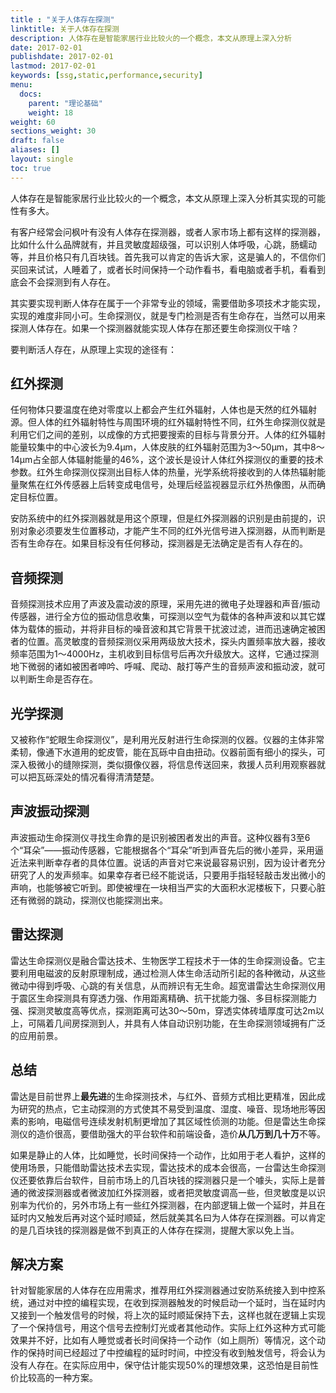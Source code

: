 ```yaml
---
title : "关于人体存在探测"
linktitle: 关于人体存在探测
description: 人体存在是智能家居行业比较火的一个概念，本文从原理上深入分析
date: 2017-02-01
publishdate: 2017-02-01
lastmod: 2017-02-01
keywords: [ssg,static,performance,security]
menu:
  docs:
    parent: "理论基础"
    weight: 18
weight: 60
sections_weight: 30
draft: false
aliases: []
layout: single
toc: true
---
```


人体存在是智能家居行业比较火的一个概念，本文从原理上深入分析其实现的可能性有多大。

有客户经常会问枫叶有没有人体存在探测器，或者人家市场上都有这样的探测器，比如什么什么品牌就有，并且灵敏度超级强，可以识别人体呼吸，心跳，肠蠕动等，并且价格只有几百块钱。首先我可以肯定的告诉大家，这是骗人的，不信你们买回来试试，人睡着了，或者长时间保持一个动作看书，看电脑或者手机，看看到底会不会探测到有人存在。

其实要实现判断人体存在属于一个非常专业的领域，需要借助多项技术才能实现，实现的难度非同小可。生命探测仪，就是专门检测是否有生命存在，当然可以用来探测人体存在。如果一个探测器就能实现人体存在那还要生命探测仪干啥？

要判断活人存在，从原理上实现的途径有：

## 红外探测

任何物体只要温度在绝对零度以上都会产生红外辐射，人体也是天然的红外辐射源。但人体的红外辐射特性与周围环境的红外辐射特性不同，红外生命探测仪就是利用它们之间的差别，以成像的方式把要搜索的目标与背景分开。人体的红外辐射能量较集中的中心波长为9.4μm，人体皮肤的红外辐射范围为3～50μm，其中8～14μm占全部人体辐射能量的46%，这个波长是设计人体红外探测仪的重要的技术参数。红外生命探测仪探测出目标人体的热量，光学系统将接收到的人体热辐射能量聚焦在红外传感器上后转变成电信号，处理后经监视器显示红外热像图，从而确定目标位置。

安防系统中的红外探测器就是用这个原理，但是红外探测器的识别是由前提的，识别对象必须要发生位置移动，才能产生不同的红外光信号进入探测器，从而判断是否有生命存在。如果目标没有任何移动，探测器是无法确定是否有人存在的。

## 音频探测

音频探测技术应用了声波及震动波的原理，采用先进的微电子处理器和声音/振动传感器，进行全方位的振动信息收集，可探测以空气为载体的各种声波和以其它媒体为载体的振动，并将非目标的噪音波和其它背景干扰波过滤，进而迅速确定被困者的位置。高灵敏度的音频探测仪采用两级放大技术，探头内置频率放大器，接收频率范围为1～4000Hz，主机收到目标信号后再次升级放大。这样，它通过探测地下微弱的诸如被困者呻吟、呼喊、爬动、敲打等产生的音频声波和振动波，就可以判断生命是否存在。

## 光学探测

又被称作“蛇眼生命探测仪”，是利用光反射进行生命探测的仪器。仪器的主体非常柔韧，像通下水道用的蛇皮管，能在瓦砾中自由扭动。仪器前面有细小的探头，可深入极微小的缝隙探测，类似摄像仪器，将信息传送回来，救援人员利用观察器就可以把瓦砾深处的情况看得清清楚楚。

## 声波振动探测

声波振动生命探测仪寻找生命靠的是识别被困者发出的声音。这种仪器有3至6个“耳朵”——振动传感器，它能根据各个“耳朵”听到声音先后的微小差异，采用逼近法来判断幸存者的具体位置。说话的声音对它来说最容易识别，因为设计者充分研究了人的发声频率。如果幸存者已经不能说话，只要用手指轻轻敲击发出微小的声响，也能够被它听到。即使被埋在一块相当严实的大面积水泥楼板下，只要心脏还有微弱的跳动，探测仪也能探测出来。

## 雷达探测

雷达生命探测仪是融合雷达技术、生物医学工程技术于一体的生命探测设备。它主要利用电磁波的反射原理制成，通过检测人体生命活动所引起的各种微动，从这些微动中得到呼吸、心跳的有关信息，从而辨识有无生命。超宽谱雷达生命探测仪用于震区生命探测具有穿透力强、作用距离精确、抗干扰能力强、多目标探测能力强、探测灵敏度高等优点，探测距离可达30～50m，穿透实体砖墙厚度可达2m以上，可隔着几间房探测到人，并具有人体自动识别功能，在生命探测领域拥有广泛的应用前景。

## 总结

雷达是目前世界上**最先进**的生命探测技术，与红外、音频方式相比更精准，因此成为研究的热点，它主动探测的方式使其不易受到温度、湿度、噪音、现场地形等因素的影响，电磁信号连续发射机制更增加了其区域性侦测的功能。但是雷达生命探测仪的造价很高，要借助强大的平台软件和前端设备，造价**从几万到几十万**不等。

如果是静止的人体，比如睡觉，长时间保持一个动作，比如用于老人看护，这样的使用场景，只能借助雷达技术去实现，雷达技术的成本会很高，一台雷达生命探测仪还要依靠后台软件，目前市场上的几百块钱的探测器只是一个噱头，实际上是普通的微波探测器或者微波加红外探测器，或者把灵敏度调高一些，但灵敏度是以识别率为代价的，另外市场上有一些红外探测器，在内部逻辑上做一个延时，并且在延时内又触发后再对这个延时顺延，然后就美其名曰为人体存在探测器。可以肯定的是几百块钱的探测器是做不到真正的人体存在探测，提醒大家以免上当。

## 解决方案

针对智能家居的人体存在应用需求，推荐用红外探测器通过安防系统接入到中控系统，通过对中控的编程实现，在收到探测器触发的时候启动一个延时，当在延时内又接到一个触发信号的时候，将上次的延时顺延保持下去，这样也就在逻辑上实现了一个保持信号，用这个信号去控制灯光或者其他动作。实际上红外这种方式可能效果并不好，比如有人睡觉或者长时间保持一个动作（如上厕所）等情况，这个动作的保持时间已经超过了中控编程的延时时间，中控没有收到触发信号，将会认为没有人存在。在实际应用中，保守估计能实现50%的理想效果，这恐怕是目前性价比较高的一种方案。
